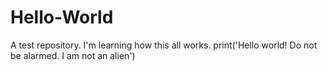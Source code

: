 # Hello-World
A test repository. I'm learning how this all works.
print('Hello world! Do not be alarmed. I am not an alien')
